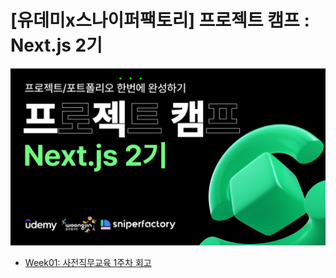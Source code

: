 # [유데미x스나이퍼팩토리] 프로젝트 캠프 : Next.js 2기

![alt text](image.png)

- [Week01: 사전직무교육 1주차 회고]('https://github.com/tidyp/projectCamp/tree/main/week1')
  <!-- - [Week02: 사전직무교육 2주차 회고]() -->
  <!-- - [Week03: 사전직무교육 3주차 회고]() -->

<!-- - [Week04: 프로젝트 코스 1주차 회고]() -->
<!-- - [Week05: 프로젝트 코스 2주차 회고]() -->
<!-- - [Week06: 프로젝트 코스 3주차 회고]() -->
<!-- - [Week07: 프로젝트 코스 4주차 회고]() -->
<!-- - [Week08: 프로젝트 코스 5주차 회고]() -->
<!-- - [Week09: 프로젝트 코스 6주차 회고]() -->
<!-- - [Week10: 프로젝트 코스 7주차 회고]() -->
